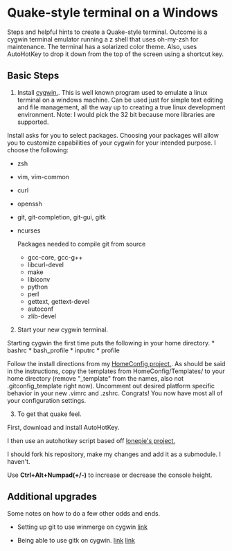 
# Quake-style terminal on a Windows #

Steps and helpful hints to create a Quake-style terminal. Outcome is a cygwin
terminal emulator running a z shell that uses oh-my-zsh for maintenance. The
terminal has a solarized color theme. Also, uses AutoHotKey to drop it down
from the top of the screen using a shortcut key. 

## Basic Steps ##

1. Install [cygwin.](www.cygwin.com). This is well known program used to
emulate a linux terminal on a windows machine. Can be used just for simple text
editing and file management, all the way up to creating a true linux
development environment. Note: I would pick the 32 bit because more libraries
are supported. 

  Install asks for you to select packages. Choosing your packages will allow you to customize capabilities of your cygwin for your intended purpose. I choose the following:
  * zsh
  * vim, vim-common
  * curl
  * openssh
  * git, git-completion, git-gui, gitk
  * ncurses

    Packages needed to compile git from source
    * gcc-core, gcc-g++
    * libcurl-devel
    * make
    * libiconv
    * python
    * perl
    * gettext, gettext-devel
    * autoconf
    * zlib-devel

2. Start your new cygwin terminal. 

  Starting cygwin the first time puts the following in your home directory. 
    * bashrc
    * bash_profile
    * inputrc
    * profile

  Follow the install directions from my [HomeConfig
  project.](https://github.com/lucasplus/HomeConfig). As should be said in the
  instructions, copy the templates from HomeConfig/Templates/ to your home
  directory (remove "_template" from the names, also not .gitconfig_template
  right now). Uncomment out desired platform specific behavior in your new
  .vimrc and .zshrc. Congrats! You now have most all of your configuration settings. 

3. To get that quake feel. 

  First, download and install AutoHotKey.

  I then use an autohotkey script based off [lonepie's project.](https://github.com/lonepie/mintty-quake-console)

  I should fork his repository, make my changes and add it as a submodule. I haven't.
  
  Use **Ctrl+Alt+Numpad(+/-)** to increase or decrease the console height. 

## Additional upgrades ##

Some notes on how to do a few other odds and ends.
    
  * Setting up git to use winmerge on cygwin [link](http://rubenlaguna.com/wp/2010/08/05/visual-difftool-cygwin-git/)
  
  * Being able to use gitk on cygwin. [link](http://stackoverflow.com/questions/9393462/cannot-launch-git-gui-using-cygwin-on-windows) [link](http://www.trueblade.com/knowledge/automatically-starting-a-cygwin-x-server)


